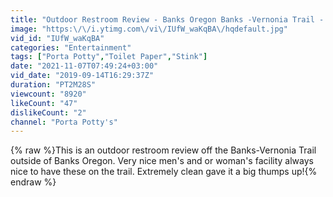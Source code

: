 ```yaml
---
title: "Outdoor Restroom Review - Banks Oregon Banks -Vernonia Trail - Sept. 14, 2019"
image: "https:\/\/i.ytimg.com\/vi\/IUfW_waKqBA\/hqdefault.jpg"
vid_id: "IUfW_waKqBA"
categories: "Entertainment"
tags: ["Porta Potty","Toilet Paper","Stink"]
date: "2021-11-07T07:49:24+03:00"
vid_date: "2019-09-14T16:29:37Z"
duration: "PT2M28S"
viewcount: "8920"
likeCount: "47"
dislikeCount: "2"
channel: "Porta Potty's"
---
```

{% raw %}This is an outdoor restroom review off the Banks-Vernonia Trail outside of Banks Oregon.  Very nice men's and or woman's facility always nice to have these on the trail.  Extremely clean gave it a big thumps up!{% endraw %}
